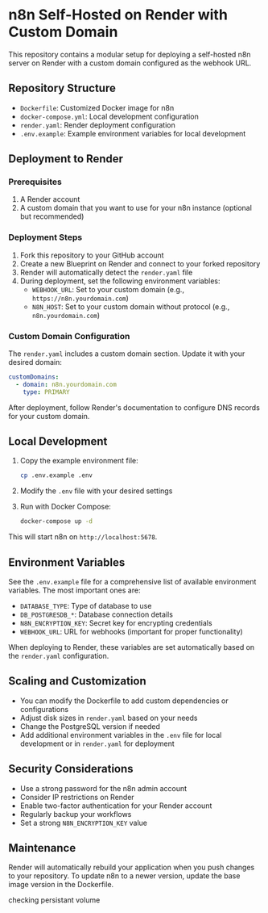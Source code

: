 # n8n Self-Hosted on Render with Custom Domain

This repository contains a modular setup for deploying a self-hosted n8n server on Render with a custom domain configured as the webhook URL.

## Repository Structure

- `Dockerfile`: Customized Docker image for n8n
- `docker-compose.yml`: Local development configuration
- `render.yaml`: Render deployment configuration
- `.env.example`: Example environment variables for local development

## Deployment to Render

### Prerequisites

1. A Render account
2. A custom domain that you want to use for your n8n instance (optional but recommended)

### Deployment Steps

1. Fork this repository to your GitHub account
2. Create a new Blueprint on Render and connect to your forked repository
3. Render will automatically detect the `render.yaml` file
4. During deployment, set the following environment variables:
   - `WEBHOOK_URL`: Set to your custom domain (e.g., `https://n8n.yourdomain.com`)
   - `N8N_HOST`: Set to your custom domain without protocol (e.g., `n8n.yourdomain.com`)

### Custom Domain Configuration

The `render.yaml` includes a custom domain section. Update it with your desired domain:

```yaml
customDomains:
  - domain: n8n.yourdomain.com
    type: PRIMARY
```

After deployment, follow Render's documentation to configure DNS records for your custom domain.

## Local Development

1. Copy the example environment file:
   ```bash
   cp .env.example .env
   ```

2. Modify the `.env` file with your desired settings

3. Run with Docker Compose:
   ```bash
   docker-compose up -d
   ```

This will start n8n on `http://localhost:5678`.

## Environment Variables

See the `.env.example` file for a comprehensive list of available environment variables. The most important ones are:

- `DATABASE_TYPE`: Type of database to use
- `DB_POSTGRESDB_*`: Database connection details
- `N8N_ENCRYPTION_KEY`: Secret key for encrypting credentials
- `WEBHOOK_URL`: URL for webhooks (important for proper functionality)

When deploying to Render, these variables are set automatically based on the `render.yaml` configuration.

## Scaling and Customization

- You can modify the Dockerfile to add custom dependencies or configurations
- Adjust disk sizes in `render.yaml` based on your needs
- Change the PostgreSQL version if needed
- Add additional environment variables in the `.env` file for local development or in `render.yaml` for deployment

## Security Considerations

- Use a strong password for the n8n admin account
- Consider IP restrictions on Render
- Enable two-factor authentication for your Render account
- Regularly backup your workflows
- Set a strong `N8N_ENCRYPTION_KEY` value

## Maintenance

Render will automatically rebuild your application when you push changes to your repository. To update n8n to a newer version, update the base image version in the Dockerfile.

checking persistant volume